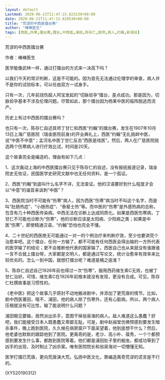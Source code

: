```yaml
---
layout: default
Lastmod: 2020-06-21T11:47:15.823139+00:00
date: 2020-06-21T11:47:13.810530+00:00
title: "荒谬的中西医擂台赛"
author: "棒棒医生"
tags: [西医,伤寒,擂台赛,擂台,中西医,浦田,陈存仁,医院,病人,约翰,新语丝]
---
```


荒谬的中西医擂台赛

作者：棒棒医生

医学能像武林一样，通过打擂台的方式来一决高下吗？

以我们今天的常识判断，这是不可能的。因为首先无法通过伦理学的审查，病人并不是你的试验标本，可以任由双方一试身手。

只有一次，几年前烧伤超人阿宝发起的“切脉验孕”擂台，差点成功。那是因为，切脉验孕基本不涉及伦理问题。尽管如此，那个擂台因为杨某中医的临阵脱逃而流产。

历史上有过中西医的擂台赛吗？

也只有一次，陈存仁自述其师丁甘仁和西医“约翰”的擂台赛，发生在1907年10月13日上海广慈医院（瑞金医院前身)的开业典礼上，西医“约翰”无礼挑衅中医，说“中医不中意”；孟河名中医丁甘仁反击“西医是戏医”。然后，两人在广慈医院挑选两个伤寒病人进行疗效比试，时间是20天。

这个故事完全是编造的，理由有如下几点：

1、这次轰动上海的中西医擂台赛只见于陈存仁的自述，没有报纸报道记录，瑞金院史无佐证，民国医学史研究文献中也无任何资料，是一个孤证。

2、西医“约翰”到底叫什么名字不详，无法查证。他的汉语要好到什么程度才会以“中意”的谐音来讽刺“中医”？

3、西医院当时不可能有“伤寒”病人，因为西医“伤寒”病当时不叫这个名字，而是叫“肚肠热症”、“小肠热症”、“泰斐士热”等。而中医的“伤寒”是外感热病的总称，包含有几十种西医传染病。中西无法在诊断上达成同质化。如果是西医伤寒病，丁甘仁不可能也诊断为“伤寒”，他的诊断应该是太阳病、少阳病之类；如果是中医“伤寒”，即使精通汉语，“约翰”恐怕也完全不懂。

4、二十世纪的西医绝无可能通过一对一的个例治疗来判断疗效，至少也要讲究个治愈率吧。这个擂台，任何一方输了，都不可能有任何西医会得出输的一方所代表的医学输了的结论；更不会推断他代表的国家输了。西医自己也从来就没有谁跟谁一言不合就上擂台呀，大家都是文明人，都是通过写论文，统计治愈率有效率来比较优劣的。怎么一到中国，就想打擂台呢？难道是橘之逾淮？

5、陈存仁自述自己1926年前也得过一次“伤寒”，服用西药维生素C无效，也被丁甘仁治好。可惜，维生素C在1926年前根本就没有发现，更没有合成。可见，陈存仁杜撰故事是习惯性的。

《老中医》把这个故事几乎原封不动地搬进剧中，并添加了更荒唐的情节。比如，剧中西医莆田，哦不，浦田，他的病人除了伤寒外，还有心脏病。所以，两个病人压根就没有可比性，输了能说明什么问题？

浦田眼见要输，居然派出杀手，意图干掉翁泉海的病人。敌人难道这么愚蠢？好吧，我们能接受日本人既愚蠢又卑鄙无耻。可是，剧中赵闽堂仿佛预感到要发生暗杀事件，晚上跑到医院，久久候在病房窗户下面呆望着，他到底想干什么？然后，他老婆也默默的跟踪他到了医院。更离奇的是，老沙、高小朴、葆秀，一个个都预感到要发生什么事，都跑到医院等着。他们都是浦田肚子里的蛔虫，都成功等到了凶手的出现，及时制止了凶杀案。唯有医院院长和翁泉海对一切懵懂无知。

医学打擂已荒唐，更向荒唐演大荒。弘扬中医文化，靠编造离奇荒谬的谎言是不行的。

(XYS20190312)

